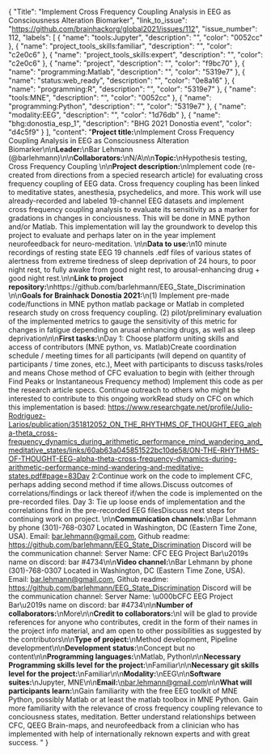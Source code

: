 {
  "Title": "Implement Cross Frequency Coupling Analysis in EEG as Consciousness Alteration Biomarker",
  "link_to_issue": "https://github.com/brainhackorg/global2021/issues/112",
  "issue_number": 112,
  "labels": [
    {
      "name": "tools:Jupyter",
      "description": "",
      "color": "0052cc"
    },
    {
      "name": "project_tools_skills:familiar",
      "description": "",
      "color": "c2e0c6"
    },
    {
      "name": "project_tools_skills:expert",
      "description": "",
      "color": "c2e0c6"
    },
    {
      "name": "project",
      "description": "",
      "color": "f9bc70"
    },
    {
      "name": "programming:Matlab",
      "description": "",
      "color": "5319e7"
    },
    {
      "name": "status:web_ready",
      "description": "",
      "color": "0e8a16"
    },
    {
      "name": "programming:R",
      "description": "",
      "color": "5319e7"
    },
    {
      "name": "tools:MNE",
      "description": "",
      "color": "0052cc"
    },
    {
      "name": "programming:Python",
      "description": "",
      "color": "5319e7"
    },
    {
      "name": "modality:EEG",
      "description": "",
      "color": "1d76db"
    },
    {
      "name": "bhg:donostia_esp_1",
      "description": "BHG 2021 Donostia event",
      "color": "d4c5f9"
    }
  ],
  "content": "**Project title:**\nImplement Cross Frequency Coupling Analysis in EEG as Consciousness Alteration Biomarker\n\n**Leader:**\nBar Lehmann (@barlehmann)\n\n**Collaborators:**\nN/A\n\n**Topic:**\nHypothesis testing, Cross Frequency Coupling \n\n**Project description:**\nImplement code (re-created from directions from a specied research article) for evaluating cross frequency coupling of EEG data. Cross frequency coupling has been linked to meditative states, anesthesia, psychedelics, and more. This work will use already-recorded and labeled 19-channel EEG datasets and implement cross frequency coupling analysis to evaluate its sensitivity as a marker for gradations in changes in conciousness.  This will be done in MNE python and/or Matlab. This implementation will lay the groundwork to develop this project to evaluate and perhaps later on in the year implement neurofeedback for neuro-meditation. \n\n**Data to use:**\n10 minute recordings of resting state EEG 19 channels .edf files of various states of alertness from extreme tiredness of sleep deprivation of 24 hours, to poor night rest, to fully awake from good night rest, to arousal-enhancing drug + good night rest.\n\n**Link to project repository:**\nhttps://github.com/barlehmann/EEG_State_Discrimination \n\n**Goals for Brainhack Donostia 2021:**\n(1) Implement pre-made code/functions in MNE python matlab package or Matlab in completed research study on cross frequency coupling.  (2) pilot/preliminary evaluation of the implemented metrics to gauge the sensitivity of this metric for changes in fatigue depending on arusal enhancing drugs, as well as sleep deprivation\n\n**First tasks:**\nDay 1: Choose platform uniting skills and access of contributors (MNE python, vs. Matlab)Create coordination schedule / meeting times for all participants (will depend on quantity of participants / time zones, etc.), Meet with participants to discuss tasks/roles and means Chose method of CFC evaluation to begin with (either through Find Peaks or Instantaneous Frequency method) Implement this code as per the research article specs. Continue outreach to others who might be interested to contribute to this ongoing workRead study on CFC on which this implementation is based: https://www.researchgate.net/profile/Julio-Rodriguez-Larios/publication/351812052_ON_THE_RHYTHMS_OF_THOUGHT_EEG_alpha-theta_cross-frequency_dynamics_during_arithmetic_performance_mind_wandering_and_meditative_states/links/60ab63a045851522bc10de58/ON-THE-RHYTHMS-OF-THOUGHT-EEG-alpha-theta-cross-frequency-dynamics-during-arithmetic-performance-mind-wandering-and-meditative-states.pdf#page=83Day 2:Continue work on the code to implement CFC, perhaps adding second method if time allows.Discuss outcomes of correlations/findings or lack thereof if/when the code is implemented on the pre-recorded files. Day 3: Tie up loose ends of implementation and the correlations find in the pre-recorded EEG filesDiscuss next steps for continuing work on project. \n\n**Communication channels:**\nBar Lehmann by phone (301)-768-0307  Located in Washington, DC (Eastern Time Zone, USA).  Email: bar.lehmann@gmail.com,   Github readme: https://github.com/barlehmann/EEG_State_Discrimination  Discord will be the communication channel:  Server Name: CFC EEG Project  Bar\u2019s name on discord: bar #4734\n\n**Video channel:**\nBar Lehmann by phone (301)-768-0307  Located in Washington, DC (Eastern Time Zone, USA).  Email: bar.lehmann@gmail.com,   Github readme: https://github.com/barlehmann/EEG_State_Discrimination  Discord will be the communication channel:  Server Name: \u000bCFC EEG Project  Bar\u2019s name on discord: bar #4734\n\n**Number of collaborators:**\nMore\n\n**Credit to collaborators:**\nI will be glad to provide references for anyone who contributes, credit in the form of their names in the project info material, and am open to other possibilities as suggested by the contributors\n\n**Type of project:**\nMethod development, Pipeline development\n\n**Development status:**\nConcept but no content\n\n**Programming languages:**\nMatlab, Python\n\n**Necessary Programming skills level for the project:**\nFamiliar\n\n**Necessary git skills level for the project:**\nFamiliar\n\n**Modality:**\nEEG\n\n**Software suites:**\nJupyter, MNE\n\n**Email:**\nbar.lehmann@gmail.com\n\n**What will participants learn:**\nGain familiarity with the free EEG toolkit of MNE Python, possibly Matlab or at least the matlab toolbox in MNE Python. Gain more familiarity with the relevance of cross frequency coupling relevance to conciousness states, meditation. Better understand relationships between CFC, QEEG Brain-maps, and neurofeedback from a clinician who has implemented with help of internationally reknown experts and with great success. "
}

